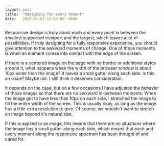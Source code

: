 ```yaml
---
layout: post
title:  "Designing for every moment"
date:   2016-01-02 12:00:00 -0600
---
```

Responsive design is truly about each and every point in between the smallest supported viewport and the largest, which leaves a lot of possibilities. If truly designing for a fully responsive experience, you should give attention to the awkward moments of change. One of those moments is when an element comes into contact with the edge of the screen.

If there is a centered image on the page with no border or additional styles around it, what happens when the width of the browser window is about 10px wider than the image? It leaves a small gutter along each side. Is this an issue? Maybe not. I still think it deserves consideration.

It depends on the case, but on a few occasions I have adjusted the behavior of those images so that there are no awkward in-between moments. When the image got to have less than 10px on each side, I stretched the image to fill the entire width of the screen. This is usually okay, as long as the image has a little extra resolution to give. Of course, we wouldn't want to stretch an image beyond it's natural size.

If this is applied to an image, this means that there are no situations where the image has a small gutter along each side, which means that each and every moment along the responsive spectrum has been thought of and cared for.
